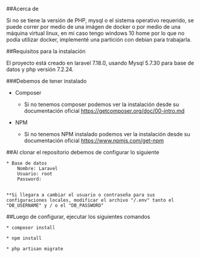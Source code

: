 ##Acerca de

Si no se tiene la versión de PHP, mysql o el sistema operativo requerido, se puede correr por medio de una imágen de docker o por medio de una máquina virtual linux, en mi caso tengo windows 10 home por lo que no podía utilizar docker, implementé una partición con debian para trabajarla.


##Requisitos para la instalación

El proyecto está creado en laravel 7.18.0, usando Mysql 5.7.30 para base de datos y php versión 7.2.24.



###Debemos de tener instalado

* Composer
	- Si no tenemos composer podemos ver la instalación desde su documentación oficial https://getcomposer.org/doc/00-intro.md

* NPM
	- Si no tenemos NPM instalado podemos ver la instalación desde su documentación oficial https://www.npmjs.com/get-npm


##Al clonar el repositorio debemos de configurar lo siguiente

	* Base de datos
		Nombre: Laravel
		Usuario: root
		Password:


	**Si llegara a cambiar el usuario o contraseña para sus configuraciones locales, modificar el archivo "/.env" tanto el "DB_USERNAME" y / o el "DB_PASSWORD"


##Luego de configurar, ejecutar los siguientes comandos
	
	* composer install

	* npm install

	* php artisan migrate